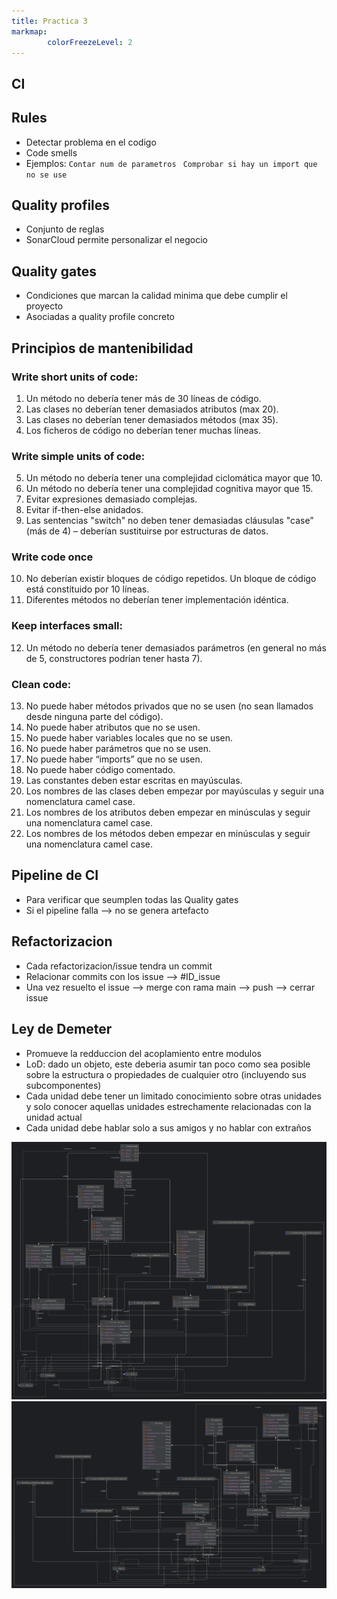 ```yaml
---
title: Practica 3
markmap:
        colorFreezeLevel: 2
---
```


## CI

## Rules
- Detectar problema en el codigo
- Code smells
- Ejemplos:
        `Contar num de parametros `
        `Comprobar si hay un import que no se use `

## Quality profiles
- Conjunto de reglas
- SonarCloud permite personalizar el negocio

## Quality gates
- Condiciones que marcan la calidad minima que debe cumplir el proyecto
- Asociadas a quality profile concreto
## Principìos de mantenibilidad

### Write short units of code:
1. Un método no debería tener más de 30 líneas de código.
2. Las clases no deberían tener demasiados atributos (max 20).
3. Las clases no deberían tener demasiados métodos (max 35).
4. Los ficheros de código no deberían tener muchas líneas.
### Write simple units of code:
5. Un método no debería tener una complejidad ciclomática mayor que 10.
6. Un método no debería tener una complejidad cognitiva mayor que 15.
7. Evitar expresiones demasiado complejas.
8. Evitar if-then-else anidados.
9. Las sentencias "switch" no deben tener demasiadas cláusulas "case” (más de 4) – deberían
sustituirse por estructuras de datos.
### Write code once
10. No deberían existir bloques de código repetidos. Un bloque de código está constituido por 10
líneas.
11. Diferentes métodos no deberían tener implementación idéntica.
### Keep interfaces small:
12. Un método no debería tener demasiados parámetros (en general no más de 5, constructores
podrían tener hasta 7).
### Clean code:
13. No puede haber métodos privados que no se usen (no sean llamados desde ninguna parte del
código).
14. No puede haber atributos que no se usen.
15. No puede haber variables locales que no se usen.
16. No puede haber parámetros que no se usen.
17. No puede haber “imports” que no se usen.
18. No puede haber código comentado.
19. Las constantes deben estar escritas en mayúsculas.
20. Los nombres de las clases deben empezar por mayúsculas y seguir una nomenclatura camel case.
21. Los nombres de los atributos deben empezar en minúsculas y seguir una nomenclatura camel case.
22. Los nombres de los métodos deben empezar en minúsculas y seguir una nomenclatura camel case.

## Pipeline de CI
- Para verificar que seumplen todas las Quality gates
- Si el pipeline falla --> no se genera artefacto

## Refactorizacion
- Cada refactorizacion/issue tendra un commit
- Relacionar commits con los issue --> #ID_issue
- Una vez resuelto el issue --> merge con rama main --> push --> cerrar issue


## Ley de Demeter
- Promueve la redduccion del acoplamiento entre modulos
- LoD: dado un objeto, este deberia asumir tan poco como sea posible sobre la estructura o propiedades de cualquier otro (incluyendo sus subcomponentes)
- Cada unidad debe tener un limitado conocimiento sobre otras unidades y solo conocer aquellas unidades estrechamente relacionadas con la unidad actual
- Cada unidad debe hablar solo a sus amigos y no hablar con extraños



![Diagrama de clases trabajo SIN ARREGLAS](FotosEMS/trabajo3-localizacion-covid.png)
![Diagrama de clases trabajo ARREGLOS](FotosEMS/solucion-trabajo3-covid-emsArreglado.png)


